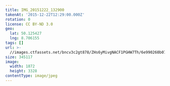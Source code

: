 ```yaml
---
title: IMG_20151222_132900
takenAt: '2015-12-22T12:29:00.000Z'
rotation: 0
license: CC BY-ND 3.0
geo:
  lat: 50.125427
  lng: 8.706155
tags: []
url: >-
  //images.ctfassets.net/bncv3c2gt878/ZHs6yMivgNACF1PGHW7Th/6e990260b07b60e8001019479271c3d2/img_20151222_132900_23279739033_o
size: 345117
image:
  width: 1872
  height: 3328
contentType: image/jpeg
---
```


                               